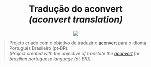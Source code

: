 <h1 align='center'>
 Tradução do aconvert
 <br/><i>(aconvert translation)</i>
</h1>

<p align='center'>
 <img src='https://flat.badgen.net/github/last-commit/jjoaovitor7/aconvert-translation'>
</p>

>Projeto criado com o objetivo de traduzir o [aconvert](https://www.aconvert.com) para o idioma Português Brasileiro (pt-BR).  
>*(Project created with the objective of translate the [aconvert](https://www.aconvert.com) for brazilian portuguese language (pt-BR)).*
